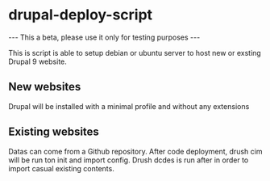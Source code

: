 # drupal-deploy-script

--- This a beta, please use it only for testing purposes ---

This is script is able to setup debian or ubuntu server to host new or exsting Drupal 9 website.

## New websites
Drupal will be installed with a minimal profile and without any extensions

## Existing websites
Datas can come from a Github repository. After code deployment, drush cim will be run ton init and import config. Drush dcdes is run after in order to import casual existing contents.